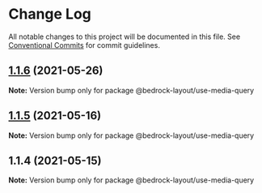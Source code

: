 # Change Log

All notable changes to this project will be documented in this file.
See [Conventional Commits](https://conventionalcommits.org) for commit guidelines.

## [1.1.6](https://github.com/Bedrock-Layouts/Bedrock/compare/@bedrock-layout/use-media-query@1.1.5...@bedrock-layout/use-media-query@1.1.6) (2021-05-26)

**Note:** Version bump only for package @bedrock-layout/use-media-query





## [1.1.5](https://github.com/Bedrock-Layouts/Bedrock/compare/@bedrock-layout/use-media-query@1.1.4...@bedrock-layout/use-media-query@1.1.5) (2021-05-16)

**Note:** Version bump only for package @bedrock-layout/use-media-query





## 1.1.4 (2021-05-15)

**Note:** Version bump only for package @bedrock-layout/use-media-query
